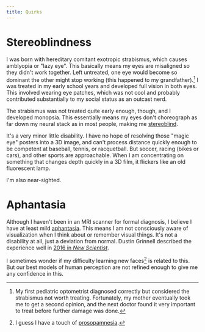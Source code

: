 ```yaml
---
title: Quirks
---
```


# Stereoblindness

I was born with hereditary comitant exotropic strabismus, which causes amblyopia or "lazy eye". This basically means my eyes are misaligned so they didn't work together. Left untreated, one eye would become so dominant the other might stop working (this happened to my grandfather).[^lazy] I was treated in my early school years and developed full vision in both eyes. This involved wearing eye patches, which was not cool and probably contributed substantially to my social status as an outcast nerd.

[^lazy]: My first pediatric optometrist diagnosed correctly but considered the strabismus not worth treating. Fortunately, my mother eventually took me to get a second opinion, and the next doctor found it very important to treat before further damage was done.

The strabismus was not treated quite early enough, though, and I developed monopsia. This essentially means my eyes don't choreograph as far down my neural stack as in most people, making me [stereoblind](https://www.psychologytoday.com/us/blog/fetishes-i-dont-get/201211/monocular-life-in-perspective).

It's a very minor little disability. I have no hope of resolving those "magic eye" posters into a 3D image, and can't process distance quickly enough to be competent at baseball, tennis, or racquetball. But soccer, racing (bikes or cars), and other sports are approachable. When I am concentrating on something that changes depth quickly in a 3D film, it flickers like an old fluorescent lamp.

I'm also near-sighted.

# Aphantasia

Although I haven't been in an MRI scanner for formal diagnosis, I believe I have at least mild [aphantasia](https://en.wikipedia.org/wiki/Aphantasia). This means I am not consciously aware of visualization when I think about or remember visual things. It's not a disability at all, just a deviation from normal. Dustin Grinnell described the experience well in [2016 in _New Scientist_](https://www.newscientist.com/article/2083706-my-minds-eye-is-blind-so-whats-going-on-in-my-brain/).

I sometimes wonder if my difficulty learning new faces[^faces] is related to this. But our best models of human perception are not refined enough to give me any confidence in this.

[^faces]: I guess I have a touch of [prosopamnesia](https://en.wikipedia.org/wiki/Prosopamnesia).

